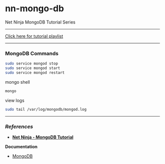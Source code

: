 # nn-mongo-db

Net Ninja MongoDB Tutorial Series

---

[Click here for tutorial playlist](https://www.youtube.com/playlist?list=PL4cUxeGkcC9jpvoYriLI0bY8DOgWZfi6u)

---

### MongoDB Commands

```sh
sudo service mongod stop
sudo service mongod start
sudo service mongod restart
```

mongo shell

```sh
mongo
```

view logs

```sh
sudo tail /var/log/mongodb/mongod.log
```

---

### _References_

- **[Net Ninja - MongoDB Tutorial](https://www.youtube.com/playlist?list=PL4cUxeGkcC9jpvoYriLI0bY8DOgWZfi6u)**

**Documentation**

- [MongoDB](https://docs.mongodb.com/)
